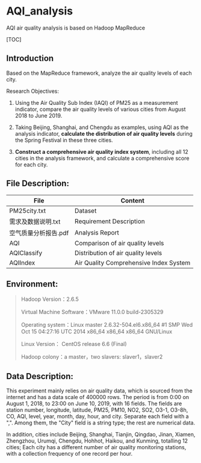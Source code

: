 # AQI_analysis
AQI air quality analysis is based on Hadoop MapReduce

[TOC]

## Introduction

Based on the MapReduce framework, analyze the air quality levels of each city.


Research Objectives:

1. Using the Air Quality Sub Index (IAQI) of PM25 as a measurement indicator, compare the air quality levels of various cities from August 2018 to June 2019.

2. Taking Beijing, Shanghai, and Chengdu as examples, using AQI as the analysis indicator, **calculate the distribution of air quality levels** during the Spring Festival in these three cities.

3. **Construct a comprehensive air quality index system**, including all 12 cities in the analysis framework, and calculate a comprehensive score for each city.

## File Description:

| File                 | Content                           |
| -------------------- | ------------------------------ |
| PM25city.txt         | Dataset                         |
| 需求及数据说明.txt   | Requirement Description                       |
| 空气质量分析报告.pdf | Analysis Report           |
| AQI                  | Comparison of air quality levels     |
| AQIClassify          | Distribution of air quality levels     |
| AQIIndex             | Air Quality Comprehensive Index System |



## Environment:

> Hadoop Version：2.6.5
>
> Virtual Machine Software：VMware 11.0.0 build-2305329 
>
> Operating system：Linux master 2.6.32-504.el6.x86_64 #1 SMP Wed Oct 15 04:27:16 UTC 2014 x86_64 x86_64 x86_64 GNU/Linux 
>
> Linux Version： CentOS release 6.6 (Final) 
>
> Hadoop colony：a master，two slavers: slaver1，slaver2 



## Data Description:
This experiment mainly relies on air quality data, which is sourced from the internet and has a data scale of 400000 rows. The period is from 0:00 on August 1, 2018, to 23:00 on June 10, 2019, with 16 fields. The fields are station number, longitude, latitude, PM25, PM10, NO2, SO2, O3-1, O3-8h, CO, AQI, level, year, month, day, hour, and city. Separate each field with a ",". Among them, the "City" field is a string type; the rest are numerical data.

In addition, cities include Beijing, Shanghai, Tianjin, Qingdao, Jinan, Xiamen, Zhengzhou, Urumqi, Chengdu, Hohhot, Haikou, and Kunming, totalling 12 cities; Each city has a different number of air quality monitoring stations, with a collection frequency of one record per hour.
